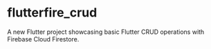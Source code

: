 # flutterfire_crud

A new Flutter project showcasing basic Flutter CRUD operations with Firebase Cloud Firestore.

